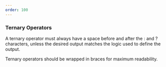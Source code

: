 ```yaml
---
order: 100
---
```


### Ternary Operators

A ternary operator must always have a space before and after the : and ? characters, unless the desired output matches the logic used to define the output.

Ternary operators should be wrapped in braces for maximum readability.